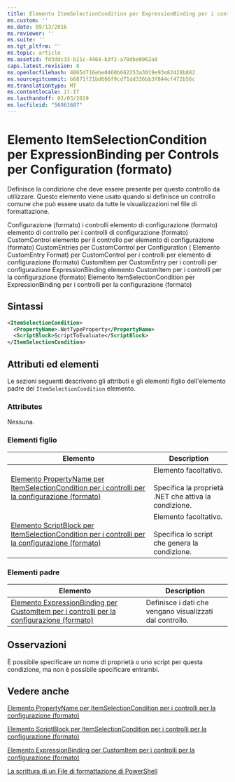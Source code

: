 ```yaml
---
title: Elemento ItemSelectionCondition per ExpressionBinding per i controlli per la configurazione (formato) | Microsoft Docs
ms.custom: ''
ms.date: 09/13/2016
ms.reviewer: ''
ms.suite: ''
ms.tgt_pltfrm: ''
ms.topic: article
ms.assetid: fd3ddc33-b21c-4464-b3f2-a78dbe0062a8
caps.latest.revision: 8
ms.openlocfilehash: 4865d716ebe0460b662253a3019e93e82428b882
ms.sourcegitcommit: b6871f21bd666f9cd71dd336bb3f844cf472b56c
ms.translationtype: MT
ms.contentlocale: it-IT
ms.lasthandoff: 02/03/2019
ms.locfileid: "56861687"
---
```

# <a name="itemselectioncondition-element-for-expressionbinding-for-controls-for-configuration-format"></a>Elemento ItemSelectionCondition per ExpressionBinding per Controls per Configuration (formato)

Definisce la condizione che deve essere presente per questo controllo da utilizzare. Questo elemento viene usato quando si definisce un controllo comune che può essere usato da tutte le visualizzazioni nel file di formattazione.

Configurazione (formato) i controlli elemento di configurazione (formato) elemento di controllo per i controlli di configurazione (formato) CustomControl elemento per il controllo per elemento di configurazione (formato) CustomEntries per CustomControl per Configuration ( Elemento CustomEntry Format) per CustomControl per i controlli per elemento di configurazione (formato) CustomItem per CustomEntry per i controlli per configurazione ExpressionBinding elemento CustomItem per i controlli per la configurazione (formato) Elemento ItemSelectionCondition per ExpressionBinding per i controlli per la configurazione (formato)

## <a name="syntax"></a>Sintassi

```xml
<ItemSelectionCondition>
  <PropertyName>.NetTypeProperty</PropertyName>
  <ScriptBlock>ScriptToEvaluate</ScriptBlock>
</ItemSelectionCondition>
```

## <a name="attributes-and-elements"></a>Attributi ed elementi

Le sezioni seguenti descrivono gli attributi e gli elementi figlio dell'elemento padre del `ItemSelectionCondition` elemento.

### <a name="attributes"></a>Attributes

Nessuna.

### <a name="child-elements"></a>Elementi figlio

|Elemento|Description|
|-------------|-----------------|
|[Elemento PropertyName per ItemSelectionCondition per i controlli per la configurazione (formato)](./propertyname-element-for-itemseclectioncondition-for-controls-for-configuration-format.md)|Elemento facoltativo.<br /><br /> Specifica la proprietà .NET che attiva la condizione.|
|[Elemento ScriptBlock per ItemSelectionCondition per i controlli per la configurazione (formato)](./scriptblock-element-for-itemseclectioncondition-for-controls-for-configuration-format.md)|Elemento facoltativo.<br /><br /> Specifica lo script che genera la condizione.|

### <a name="parent-elements"></a>Elementi padre

|Elemento|Description|
|-------------|-----------------|
|[Elemento ExpressionBinding per CustomItem per i controlli per la configurazione (formato)](./expressionbinding-element-for-customitem-for-controls-for-configuration-format.md)|Definisce i dati che vengano visualizzati dal controllo.|

## <a name="remarks"></a>Osservazioni

È possibile specificare un nome di proprietà o uno script per questa condizione, ma non è possibile specificare entrambi.

## <a name="see-also"></a>Vedere anche

[Elemento PropertyName per ItemSelectionCondition per i controlli per la configurazione (formato)](./propertyname-element-for-itemseclectioncondition-for-controls-for-configuration-format.md)

[Elemento ScriptBlock per ItemSelectionCondition per i controlli per la configurazione (formato)](./scriptblock-element-for-itemseclectioncondition-for-controls-for-configuration-format.md)

[Elemento ExpressionBinding per CustomItem per i controlli per la configurazione (formato)](./expressionbinding-element-for-customitem-for-controls-for-configuration-format.md)

[La scrittura di un File di formattazione di PowerShell](./writing-a-powershell-formatting-file.md)
